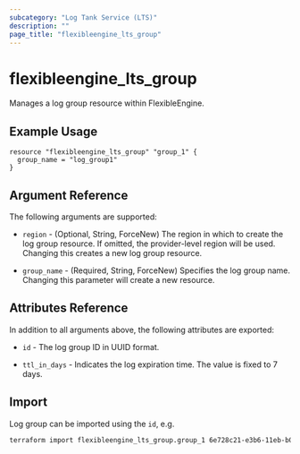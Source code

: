 ```yaml
---
subcategory: "Log Tank Service (LTS)"
description: ""
page_title: "flexibleengine_lts_group"
---
```


# flexibleengine_lts_group

Manages a log group resource within FlexibleEngine.

## Example Usage

```hcl
resource "flexibleengine_lts_group" "group_1" {
  group_name = "log_group1"
}
```

## Argument Reference

The following arguments are supported:

* `region` - (Optional, String, ForceNew) The region in which to create the log group resource.
  If omitted, the provider-level region will be used. Changing this creates a new log group resource.

* `group_name` - (Required, String, ForceNew) Specifies the log group name.
  Changing this parameter will create a new resource.

## Attributes Reference

In addition to all arguments above, the following attributes are exported:

* `id` - The log group ID in UUID format.

* `ttl_in_days` - Indicates the log expiration time. The value is fixed to 7 days.

## Import

Log group can be imported using the `id`, e.g.

```sh
terraform import flexibleengine_lts_group.group_1 6e728c21-e3b6-11eb-b081-286ed488cb76
```

